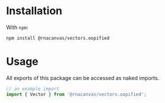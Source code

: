 # Installation

With `npm`:

```
npm install @rnacanvas/vectors.oopified
```

# Usage

All exports of this package can be accessed as naked imports.

```javascript
// an example import
import { Vector } from '@rnacanvas/vectors.oopified';
```
